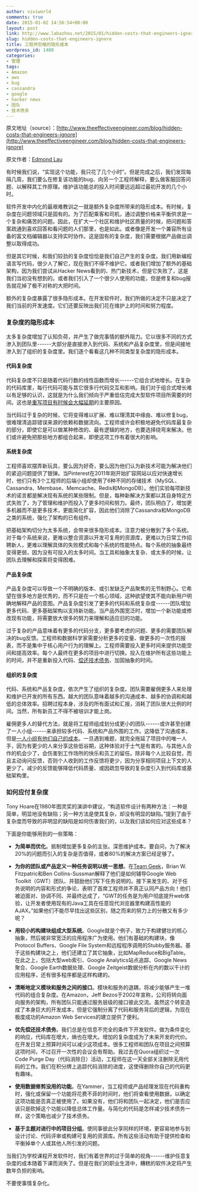 ```yaml
---
author: viviworld
comments: true
date: 2015-01-02 14:56:54+00:00
layout: post
link: http://www.labazhou.net/2015/01/hidden-costs-that-engineers-ignore/
slug: hidden-costs-that-engineers-ignore
title: 工程师忽略的隐形成本
wordpress_id: 1480
categories:
- 管理
tags:
- Amazon
- aws
- bug
- cassandra
- google
- hacker news
- 团队
- 技术债务
---
```


原文地址（source）：[http://www.theeffectiveengineer.com/blog/hidden-costs-that-engineers-ignore](http://www.theeffectiveengineer.com/blog/hidden-costs-that-engineers-ignore)

原文作者：[Edmond Lau](http://www.twitter.com/edmondlau)

有时候我们说，“实现这个功能，我只花了几个小时”。但是完成之后，我们发现每隔几周，我们要么在修复该功能的bug、向另一个工程师解释，要么做客服回答问题、以解释其工作原理。维护该功能总的投入时间要远远超过最初开发的几个小时。

软件开发中内化的最艰难教训之一就是额外复杂度所带来的隐形成本。有时候，复杂度在问题领域只是固有的。为了匹配乘客和司机，通过调整价格来平衡供求是一个复杂和痛苦的问题。因此，在扩大一个社区和维护社区质量的时候，把问题和答案疏通到喜欢回答和看问题的人们那里，也是如此。或者像是开发一个兼容所有设备的富文档编辑器以支持实时协作。这是固有的复杂度，我们需要根据产品做出调整以取得成功。

但是其它时候，和我们较劲的复杂度恰恰是我们自己产生的复杂度。我们用新编程语言写代码，很少人了解它，现在我们不得不维护它。或者我们增加了额外的基础架构，因为我们尝试从Hacker News看到的、热门新技术，但是它失败了，这是我们当初没有想到的。或者我们引入了一个很少人使用的功能，但是修复和bug报告就花掉了极不对称的大把时间。

额外的复杂度暴露了很多隐形成本。在开发软件时，我们所做的决定不只是决定了我们当前的开发速度。它们还要反映出我们花在维护上的时间和努力程度。


### 复杂度的隐形成本


太多复杂度增加了认知负荷，并产生了做完事情的额外阻力。它以很多不同的方式渗入到团队里------大部分是直接渗入到代码、系统和产品复杂度里，但是间接地渗入到了组织的复杂度里。我们逐个看看这几种不同类型复杂度的隐形成本。


#### 代码复杂度


代码复杂度不只是随着代码行数的线性函数而增长------它组合式地增长。在复杂的代码库里，每行代码可能与其它很多行代码交互和影响。我们对于组合式增长难以有足够的认识，这就是为什么我们倾向于严重低估完成大型软件项目所需要的时间。这也是[重写项目有时候会大幅延期](http://www.theeffectiveengineer.com/blog/cardinal-sin-of-software-engineering)的主要原因。

当代码过于复杂的时候，它将变得难以扩展、难以理清其中缘由、难以修复bug，很难理清追踪错误来源的依赖和数据流向。工程师或许会积极地避免代码库最复杂的部分，即使它是可以做某种修改的、最有逻辑的地方，也要选择绕弯来解决。他们或许避免把那些地方都组合起来，即使这项工作有着很大的影响。


#### 系统复杂度


工程师喜欢摆弄新玩具，要么因为好奇，要么因为他们认为新技术可能为解决他们的紧迫问题提供了银弹。当Pinterest在2011年刚开始扩容网站以应对快速增长时，他们只有3个工程师的后端小组却使用了6种不同的存储技术（MySQL、Cassandra、Membase、Memcache、Redis和MongoDB）。他们实验每项新技术的诺言都是解决现有系统的某些限制。但是，每种新解决方案都以其自身特定方式失败了，为了管理和维护而投入了更多时间和努力。最终，团队明白了，增加更多机器而不是更多技术，更能简化扩容，因此他们消除了Cassandra和MongoDB之类的系统，强化了架构的已有组件。

把基础架构切分为太多系统，会带来很多隐形成本。注意力被分散到了多个系统。对于每个系统来说，更难以整合资源以开发可复用的资源库，更难以为日常工作招聘新人，更难以理解具体的失败模式和每个系统的性能特点。每个系统的抽象最终变得更弱，因为没有可投入的太多时间。当工具和抽象太复杂、或太多的时候，让团队去理解和探索将变得困难。


#### 产品复杂度


产品复杂度可以导致一个不明确的版本、或引发缺乏产品聚焦的无节制野心。它希望在很多地方是优秀的，而不只是在一个核心领域，这种欲望使其不能向新用户明确地解释产品的意图。产品复杂度引发了更多的代码和系统复杂度------团队增加更多代码、更多基础架构以支持新功能。当产品外围宽泛时，增加一个新功能或修改现有功能，将需要放大很多的努力来理解和适应旧的功能。

过于复杂的产品意味着有更多的代码分支，更多要考虑的问题、更多的需要团队解决的bug反馈。工程师和数据科学家需要分析更多的变量、做更多的一次性的报表，而不是集中于核心用户行为的理解上。工程师需要投入更多时间来提供功能空间和提高效率。每个人最终在更多的项目中进行切换。投入在维护所有这些功能上的时间，并不是重新投入代码、[偿还技术债务](http://www.labazhou.net/2014/07/developer-inequality-and-the-technical-debt-crisis/)、加固抽象的时间。


#### 组织的复杂度


代码、系统和产品复杂度，依次产生了组织的复杂度。团队需要雇佣更多人来处理和维护已开发的所有东西。越大的团队意味着越多的沟通成本、越多的协调和和越低的总体效率。招聘过程本身，涉及的所有面试和汇报，消耗了团队很大比例的时间。当然，所有新员工不得不被培训才能上岗。

雇佣更多人的替代方法，就是将工程师组成划分成更小的团队------或许甚至创建了一人小组------来承担较多代码、系统和产品外围的工作。这降低了沟通成本，但是[一人小组有他们自己的成本](http://www.theeffectiveengineer.com/blog/beware-the-one-person-team)。一旦遇到难题，就完全拖延了项目中的唯一人手，因为有更少的人来分享这些低谷期，这种体验对于士气是有害的。与其他人合作的机会少了，会伤害到工作场所的快乐和员工的留任。除非每个人比较自觉，而且主动询问反馈，否则个人收到的工作反馈将更少，因为分享相同项目上下文的人更少了。减少的反馈能够降低代码质量、或因疏忽导致的复杂度引入到代码库或基础架构里。


### 如何应付复杂度


Tony Hoare在1980年图灵奖的演讲中建议，“构造软件设计有两种方法：一种是简单，明显地没有缺陷；另一种方法是使其复杂，却没有明显的缺陷。”提到了由于复杂度而导致的非明显的缺陷是如何伤害我们的，以及我们该如何应对这些成本？

下面是你能够用到的一些策略：



	
  * **为简单而优化**。抵制增加更多复杂的主张。深思维护成本。要自问，为了解决20%的问题而引入的复杂是否值得，或者80%的解决方案已经足够了。

	
  * **为你的团队或产品定义一种任务说明以统一思想**。在[Team Geek](http://www.amazon.com/Team-Geek-Software-Developers-Working/dp/1449302440?tag=effectiveeng-20)，Brian W. Fitzpatric和Ben Collins-Sussman解释了他们是如何辅导Google Web Toolkit（GWT）团队、并鼓励他们写下任务说明的。接下来发生的、对于任务说明的内容和形式的争论，表明了首席工程师并不真正认同产品方向！他们被迫面对、协调不同、并最终达成了，“GWT的任务是为用户彻底提升web体验，让开发者使用现有的Java工具在任意现代浏览器里构建高性能的AJAX。”如果他们不能尽早找出这些区别，随之而来的努力上的分散又有多少呢？

	
  * **用较小的构建块组成大型系统**。Google就是个例子，致力于构建健壮的核心抽象，然后被非常宽泛的应用程序广为使用。他们有基础的构建块，像Protocol Buffers、Google File System和远程程序调用的Stubby服务器。基于这些构建块之上，他们还建立了其它抽象，比如MapReduce和BigTable。在此之上，包括大型web索引、Google Analytics站点追踪、Google News聚合、Google Earth数据处理、Google Zeitgeist数据分析在内的数以千计的应用程序，还有很多程序都是这样构建的。

	
  * **清晰地定义模块和服务之间的接口**。模块和服务的退耦，将减少能够产生一堆代码的组合复杂度。在Amazon，Jeff Bezos于2002年宣称，公司将转向面向服务的架构，所有团队只能通过服务层级的接口彼此交流。虽然这个转变造成了本身巨大的开发成本，但是它强制分离了代码和服务背后的逻辑，为现在极度成功的Amazon Web Services的建立提供了便利。

	
  * **优先偿还技术债务**。我们总是在信息不完全的条件下开发软件。做为条件变化的响应，代码库在增大，熵也在增大。增加的复杂度成为了未来开发的代价。在开发日常上预算时间可以减少这项成本。很多工程师和团队在项目之间预算这项时间，不过召开一次性的会议会有帮助。我过去在Quora组织过一次Code Purge Day（代码消除日）活动，工程师在这一天全部关注删除无用代码的工作。我们在积分牌上追踪代码消除的进度，这使得删除你自己的代码更有趣味。

	
  * **使用数据修剪没用的功能**。在Yammer，当工程师或产品经理发现在代码重构时，强化或保留一个功能将花费不菲的时间时，他们将查看使用数据，以确定这项功能是否真正被使用了。如果没有，他们将和团队一起决定，他们是否应该只是砍掉这个功能以降低总体工作量。与简化的代码是怎样减少技术债务一样，这个策略也减少了技术债务。

	
  * **基于主题对进行中的项目分组**。使同事彼此分享同样的环境，更容易地参与到设计讨论、代码评审或构建可复用的资源库。所有这些活动有助于提供检查和平衡掉单个人或其他人所引发的问题。


当我们为学校课程开发软件时，我们有着世界的过于简单的视角------维护任意复杂度的成本随着下课而消失了。但是在我们的职业生涯中，糟糕的软件决定将产生数年负担的影响。

不要使事情复杂化。
